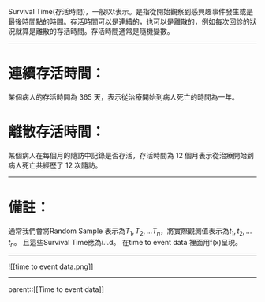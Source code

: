 Survival Time(存活時間)，一般以t表示。是指從開始觀察到感興趣事件發生或是最後時間點的時間。存活時間可以是連續的，也可以是離散的，例如每次回診的狀況就算是離散的存活時間。存活時間通常是隨機變數。
- - -
# 連續存活時間：
某個病人的存活時間為 365 天，表示從治療開始到病人死亡的時間為一年。

# 離散存活時間：
某個病人在每個月的隨訪中記錄是否存活，存活時間為 12 個月表示從治療開始到病人死亡共經歷了 12 次隨訪。
- - -
# 備註：
通常我們會將Random Sample 表示為$T_1,T_2,\ldots T_n$，將實際觀測值表示為$t_1,t_2,\ldots t_n$。
且這些Survival Time應為i.i.d。
在time to event data 裡面用f(x)呈現。
- - -
![[time to event data.png]]
- - -
parent::[[Time to event data]]